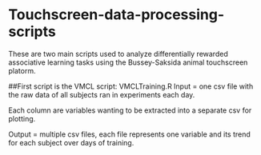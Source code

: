 # Touchscreen-data-processing-scripts

These are two main scripts used to analyze differentially rewarded associative learning tasks using the Bussey-Saksida animal touchscreen platorm.

##First script is the VMCL script: VMCLTraining.R
Input = one csv file with the raw data of all subjects ran in experiments each day. 

  Each column are variables wanting to be extracted into a separate csv for plotting. 
  
Output = multiple csv files, each file represents one variable and its trend for each subject over days of training.
